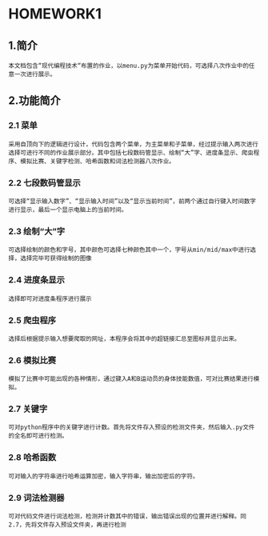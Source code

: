 # HOMEWORK1
## 1.简介
    本文档包含“现代编程技术“布置的作业，以menu.py为菜单开始代码，可选择八次作业中的任意一次进行展示。
## 2.功能简介
### 2.1 菜单
    采用自顶向下的逻辑进行设计，代码包含两个菜单，为主菜单和子菜单，经过提示输入两次进行选择可进行不同的作业展示部分。其中包括七段数码管显示、绘制“大”字、进度条显示、爬虫程序、模拟比赛、关键字检测、哈希函数和词法检测器八次作业。
### 2.2 七段数码管显示
    可选择“显示输入数字”、“显示输入时间”以及“显示当前时间”，前两个通过自行键入时间数字进行显示，最后一个显示电脑上的当前时间。
### 2.3 绘制“大”字
    可选择绘制的颜色和字号，其中颜色可选择七种颜色其中一个，字号从min/mid/max中进行选择，选择完毕可获得绘制的图像
### 2.4 进度条显示
    选择即可对进度条程序进行展示
### 2.5 爬虫程序
    选择后根据提示输入想要爬取的网址，本程序会将其中的超链接汇总至图标并显示出来。
### 2.6 模拟比赛
    模拟了比赛中可能出现的各种情形，通过键入A和B运动员的身体技能数值，可对比赛结果进行模拟。
### 2.7 关键字
    可对python程序中的关键字进行计数。首先将文件存入预设的检测文件夹，然后输入.py文件的全名即可进行检测。
### 2.8 哈希函数
    可对输入的字符串进行哈希运算加密，输入字符串，输出加密后的字符。
### 2.9 词法检测器
    可对代码文件进行词法检测，检测并计数其中的错误，输出错误出现的位置并进行解释。同2.7，先将文件存入预设文件夹，再进行检测
